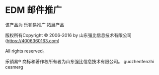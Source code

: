 EDM 邮件推广
=================
该产品为 乐销易推广 拓展产品

版权所有Copyright © 2006-2016 by 山东强比信息技术有限公司 (https://4006360163.com)

All rights reserved。

乐销易® 商标和著作权所有者为山东强比信息技术有限公司。
guozhenfenzhi
cesmerg
